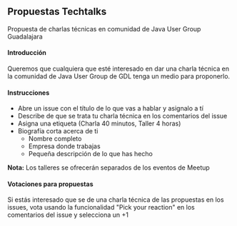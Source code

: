 Propuestas Techtalks
-----------------------------------

Propuesta de charlas técnicas en comunidad de Java User Group Guadalajara


#### Introducción

Queremos que cualquiera que esté interesado en dar una charla técnica en la comunidad de Java User Group de GDL tenga un medio para proponerlo.

#### Instrucciones

* Abre un issue con el título de lo que vas a hablar y asignalo a tí
* Describe de que se trata tu charla técnica en los comentarios del issue
* Asigna una etiqueta (Charla 40 minutos, Taller 4 horas)
* Biografía corta acerca de ti
	* Nombre completo
	* Empresa donde trabajas
	* Pequeña descripción de lo que has hecho

**Nota:** Los talleres se ofrecerán separados de los eventos de Meetup


#### Votaciones para propuestas

Si estás interesado que se de una charla técnica de las propuestas en los issues, vota usando la funcionalidad "Pick your reaction" en los comentarios del issue y selecciona un +1

